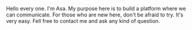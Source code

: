 
Hello every one. I'm Asa. My purpose here is to build a platform where we can communicate. 
For those who are new here, don't be afraid to try. 
It's very easy.
Fell free to contact me and ask any kind of question.
